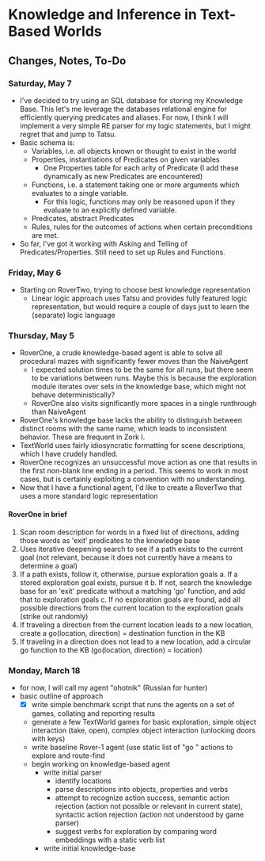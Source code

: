 # Knowledge and Inference in Text-Based Worlds

## Changes, Notes, To-Do

### Saturday, May 7

- I've decided to try using an SQL database for storing my Knowledge
  Base. This let's me leverage the databases relational engine for
  efficiently querying predicates and aliases. For now, I think I will
  implement a very simple RE parser for my logic statements, but I might
  regret that and jump to Tatsu.
- Basic schema is:
  - Variables, i.e. all objects known or thought to exist in the world
  - Properties, instantiations of Predicates on given variables
    - One Properties table for each arity of Predicate (I add these
      dynamically as new Predicates are encountered)
  - Functions, i.e. a statement taking one or more arguments which
    evaluates to a single variable.
      - For this logic, functions may only be reasoned upon if they
        evaluate to an explicitly defined variable.
  - Predicates, abstract Predicates
  - Rules, rules for the outcomes of actions when certain preconditions
    are met.
- So far, I've got it working with Asking and Telling of
  Predicates/Properties. Still need to set up Rules and Functions.

### Friday, May 6

- Starting on RoverTwo, trying to choose best knowledge representation
  - Linear logic approach uses Tatsu and provides fully featured logic
    representation, but would require a couple of days just to learn the
    (separate) logic language

### Thursday, May 5

- RoverOne, a crude knowledge-based agent is able to solve all
  procedural mazes with significantly fewer moves than the NaiveAgent
  - I expected solution times to be the same for all runs, but there
    seem to be variations between runs. Maybe this is because the
    exploration module iterates over sets in the knowledge base, which
    might not behave deterministically?
  - RoverOne also visits significantly more spaces in a single
    runthrough than NaiveAgent
- RoverOne's knowledge base lacks the ability to distinguish between
  distinct rooms with the same name, which leads to inconsistent
  behavior. These are frequent in Zork I.
- TextWorld uses fairly idiosyncratic formatting for scene descriptions,
  which I have crudely handled.
- RoverOne recognizes an unsuccessful move action as one that results in
  the first non-blank line ending in a period. This seems to work in
  most cases, but is certainly exploiting a convention with no
  understanding.
- Now that I have a functional agent, I'd like to create a RoverTwo that
  uses a more standard logic representation

#### RoverOne in brief

1. Scan room description for words in a fixed list of directions, adding
   those words as 'exit' predicates to the knowledge base
2. Uses iterative deepening search to see if a path exists to the
   current goal (not relevant, because it does not currently have a
   means to determine a goal)
3. If a path exists, follow it, otherwise, pursue exploration goals
   a. If a stored exploration goal exists, pursue it
   b. If not, search the knowledge base for an 'exit' predicate without
   a matching 'go' function, and add that to exploration goals
   c. If no exploration goals are found, add all possible directions
   from the current location to the exploration goals (strike out
   randomly)
4. If traveling a direction from the current location leads to a new
   location, create a go(location, direction) = destination function in
   the KB
5. If traveling in a direction does not lead to a new location, add a
   circular go function to the KB (go(location, direction) = location)


### Monday, March 18

- for now, I will call my agent "ohotnik" (Russian for hunter)
- basic outline of approach
  - [x] write simple benchmark script that runs the agents on a set of
    games, collating and reporting results
  - generate a few TextWorld games for basic exploration, simple object
    interaction (take, open), complex object interaction (unlocking
    doors with keys)
  - write baseline Rover-1 agent (use static list of "go <direction>"
    actions to explore and route-find
  - begin working on knowledge-based agent
    - write initial parser
      - identify locations
      - parse descriptions into objects, properties and verbs
      - attempt to recognize action success, semantic action rejection
        (action not possible or relevant in current state), syntactic
        action rejection (action not understood by game parser)
      - suggest verbs for exploration by comparing word embeddings with
        a static verb list
    - write initial knowledge-base 
    


